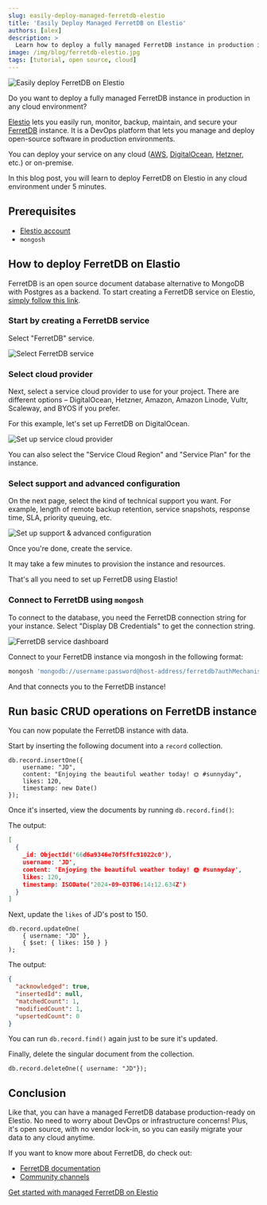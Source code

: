 ```yaml
---
slug: easily-deploy-managed-ferretdb-elestio
title: 'Easily Deploy Managed FerretDB on Elestio'
authors: [alex]
description: >
  Learn how to deploy a fully managed FerretDB instance in production in any cloud environment using Elestio.
image: /img/blog/ferretdb-elestio.jpg
tags: [tutorial, open source, cloud]
---
```


![Easily deploy FerretDB on Elestio](/img/blog/ferretdb-elestio.jpg)

Do you want to deploy a fully managed FerretDB instance in production in any cloud environment?

<!--truncate-->

[Elestio](https://elest.io/) lets you easily run, monitor, backup, maintain, and secure your [FerretDB](https://www.ferretdb.com/) instance.
It is a DevOps platform that lets you manage and deploy open-source software in production environments.

You can deploy your service on any cloud ([AWS](https://aws.amazon.com/), [DigitalOcean](https://www.digitalocean.com/), [Hetzner](https://www.hetzner.com/), etc.) or on-premise.

In this blog post, you will learn to deploy FerretDB on Elestio in any cloud environment under 5 minutes.

## Prerequisites

- [Elestio account](https://elest.io/)
- `mongosh`

## How to deploy FerretDB on Elastio

FerretDB is an open source document database alternative to MongoDB with Postgres as a backend.
To start creating a FerretDB service on Elestio, [simply follow this link](https://elest.io/open-source/ferretdb).

### Start by creating a FerretDB service

Select "FerretDB" service.

![Select FerretDB service](/img/blog/ferretdb-elestio/select-service.png)

### Select cloud provider

Next, select a service cloud provider to use for your project.
There are different options – DigitalOcean, Hetzner, Amazon, Amazon Linode, Vultr, Scaleway, and BYOS if you prefer.

For this example, let's set up FerretDB on DigitalOcean.

![Set up service cloud provider](/img/blog/ferretdb-elestio/cloud-provider.png)

You can also select the "Service Cloud Region" and "Service Plan" for the instance.

### Select support and advanced configuration

On the next page, select the kind of technical support you want.
For example, length of remote backup retention, service snapshots, response time, SLA, priority queuing, etc.

![Set up support & advanced configuration](/img/blog/ferretdb-elestio/service-dashboard.png)

Once you're done, create the service.

It may take a few minutes to provision the instance and resources.

That's all you need to set up FerretDB using Elastio!

### Connect to FerretDB using `mongosh`

To connect to the database, you need the FerretDB connection string for your instance.
Select "Display DB Credentials" to get the connection string.

![FerretDB service dashboard](/img/blog/ferretdb-elestio/service-dashboard.png)

Connect to your FerretDB instance via mongosh in the following format:

```sh
mongosh 'mongodb://username:password@host-address/ferretdb?authMechanism=PLAIN'
```

And that connects you to the FerretDB instance!

## Run basic CRUD operations on FerretDB instance

You can now populate the FerretDB instance with data.

Start by inserting the following document into a `record` collection.

```json5
db.record.insertOne({
    username: "JD",
    content: "Enjoying the beautiful weather today! 🌞 #sunnyday",
    likes: 120,
    timestamp: new Date()
});
```

Once it's inserted, view the documents by running `db.record.find()`:

The output:

```json
[
  {
    _id: ObjectId('66d6a9346e70f5ffc91022c0'),
    username: 'JD',
    content: 'Enjoying the beautiful weather today! 🌞 #sunnyday',
    likes: 120,
    timestamp: ISODate('2024-09-03T06:14:12.634Z')
  }
]
```

Next, update the `likes` of JD's post to 150.

```json5
db.record.updateOne(
    { username: "JD" },
    { $set: { likes: 150 } }
);
```

The output:

```json
{
  "acknowledged": true,
  "insertedId": null,
  "matchedCount": 1,
  "modifiedCount": 1,
  "upsertedCount": 0
}
```

You can run `db.record.find()` again just to be sure it's updated.

Finally, delete the singular document from the collection.

```json5
db.record.deleteOne({ username: "JD"});
```

## Conclusion

Like that, you can have a managed FerretDB database production-ready on Elestio.
No need to worry about DevOps or infrastructure concerns!
Plus, it's open source, with no vendor lock-in, so you can easily migrate your data to any cloud anytime.

If you want to know more about FerretDB, do check out:

- [FerretDB documentation](https://docs.ferretdb.io/)
- [Community channels](https://docs.ferretdb.io/#community)

[Get started with managed FerretDB on Elestio](https://elest.io/open-source/ferretdb)
